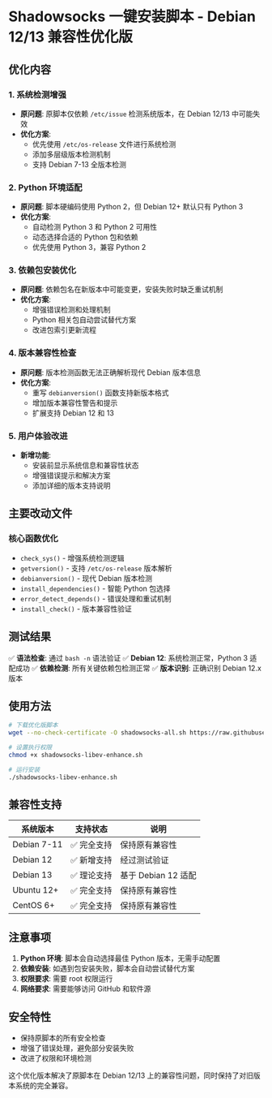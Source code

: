 # Shadowsocks 一键安装脚本 - Debian 12/13 兼容性优化版

## 优化内容

### 1. 系统检测增强
- **原问题**: 原脚本仅依赖 `/etc/issue` 检测系统版本，在 Debian 12/13 中可能失效
- **优化方案**:
  - 优先使用 `/etc/os-release` 文件进行系统检测
  - 添加多层级版本检测机制
  - 支持 Debian 7-13 全版本检测

### 2. Python 环境适配
- **原问题**: 脚本硬编码使用 Python 2，但 Debian 12+ 默认只有 Python 3
- **优化方案**:
  - 自动检测 Python 3 和 Python 2 可用性
  - 动态选择合适的 Python 包和依赖
  - 优先使用 Python 3，兼容 Python 2

### 3. 依赖包安装优化
- **原问题**: 依赖包名在新版本中可能变更，安装失败时缺乏重试机制
- **优化方案**:
  - 增强错误检测和处理机制
  - Python 相关包自动尝试替代方案
  - 改进包索引更新流程

### 4. 版本兼容性检查
- **原问题**: 版本检测函数无法正确解析现代 Debian 版本信息
- **优化方案**:
  - 重写 `debianversion()` 函数支持新版本格式
  - 增加版本兼容性警告和提示
  - 扩展支持 Debian 12 和 13

### 5. 用户体验改进
- **新增功能**:
  - 安装前显示系统信息和兼容性状态
  - 增强错误提示和解决方案
  - 添加详细的版本支持说明

## 主要改动文件

### 核心函数优化
- `check_sys()` - 增强系统检测逻辑
- `getversion()` - 支持 `/etc/os-release` 版本解析
- `debianversion()` - 现代 Debian 版本检测
- `install_dependencies()` - 智能 Python 包选择
- `error_detect_depends()` - 错误处理和重试机制
- `install_check()` - 版本兼容性验证

## 测试结果

✅ **语法检查**: 通过 `bash -n` 语法验证
✅ **Debian 12**: 系统检测正常，Python 3 适配成功
✅ **依赖检测**: 所有关键依赖包检测正常
✅ **版本识别**: 正确识别 Debian 12.x 版本

## 使用方法

```bash
# 下载优化版脚本
wget --no-check-certificate -O shadowsocks-all.sh https://raw.githubusercontent.com/Fmmx/shadowsocks-libev-enhance/master/shadowsocks-libev-enhance.sh

# 设置执行权限
chmod +x shadowsocks-libev-enhance.sh

# 运行安装
./shadowsocks-libev-enhance.sh
```

## 兼容性支持

| 系统版本 | 支持状态 | 说明 |
|---------|---------|------|
| Debian 7-11 | ✅ 完全支持 | 保持原有兼容性 |
| Debian 12 | ✅ 新增支持 | 经过测试验证 |
| Debian 13 | ✅ 理论支持 | 基于 Debian 12 适配 |
| Ubuntu 12+ | ✅ 完全支持 | 保持原有兼容性 |
| CentOS 6+ | ✅ 完全支持 | 保持原有兼容性 |

## 注意事项

1. **Python 环境**: 脚本会自动选择最佳 Python 版本，无需手动配置
2. **依赖安装**: 如遇到包安装失败，脚本会自动尝试替代方案
3. **权限要求**: 需要 root 权限运行
4. **网络要求**: 需要能够访问 GitHub 和软件源

## 安全特性

- 保持原脚本的所有安全检查
- 增强了错误处理，避免部分安装失败
- 改进了权限和环境检测

这个优化版本解决了原脚本在 Debian 12/13 上的兼容性问题，同时保持了对旧版本系统的完全兼容。
